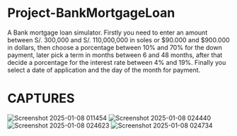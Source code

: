 # Project-BankMortgageLoan
A Bank mortgage loan simulator. Firstly you need to enter an amount between S/. 300,000 and S/. 110,000,000 in soles or $90.000 and $900.000 in dollars, then choose a porcentage between 10% and 70% for the down payment, later pick a term in months between 6 and 48 months, after that decide a porcentage for the interest rate between 4% and 19%. Finally you select a date of application and the day of the month for payment.
# CAPTURES
![Screenshot 2025-01-08 011454](https://github.com/user-attachments/assets/c025542b-71a5-4681-9e39-2dffa0fd7b2c)
![Screenshot 2025-01-08 024440](https://github.com/user-attachments/assets/e8da203c-8ecd-41e4-8af4-1ed6b46e9b63)
![Screenshot 2025-01-08 024623](https://github.com/user-attachments/assets/e366c231-943f-4314-a1a7-48d37b2721f2)
![Screenshot 2025-01-08 024734](https://github.com/user-attachments/assets/2b24ee3c-737c-4e9f-8ff0-cb4c7a25d9c3)
